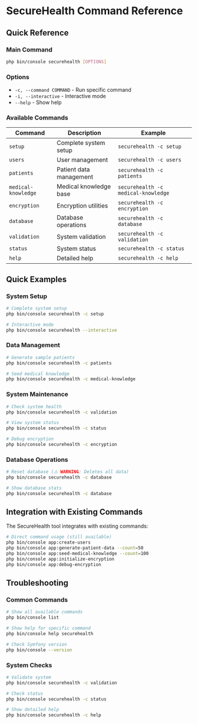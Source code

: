 # SecureHealth Command Reference

## Quick Reference

### Main Command
```bash
php bin/console securehealth [OPTIONS]
```

### Options
- `-c, --command COMMAND` - Run specific command
- `-i, --interactive` - Interactive mode
- `--help` - Show help

### Available Commands

| Command | Description | Example |
|---------|-------------|---------|
| `setup` | Complete system setup | `securehealth -c setup` |
| `users` | User management | `securehealth -c users` |
| `patients` | Patient data management | `securehealth -c patients` |
| `medical-knowledge` | Medical knowledge base | `securehealth -c medical-knowledge` |
| `encryption` | Encryption utilities | `securehealth -c encryption` |
| `database` | Database operations | `securehealth -c database` |
| `validation` | System validation | `securehealth -c validation` |
| `status` | System status | `securehealth -c status` |
| `help` | Detailed help | `securehealth -c help` |

## Quick Examples

### System Setup
```bash
# Complete system setup
php bin/console securehealth -c setup

# Interactive mode
php bin/console securehealth --interactive
```

### Data Management
```bash
# Generate sample patients
php bin/console securehealth -c patients

# Seed medical knowledge
php bin/console securehealth -c medical-knowledge
```

### System Maintenance
```bash
# Check system health
php bin/console securehealth -c validation

# View system status
php bin/console securehealth -c status

# Debug encryption
php bin/console securehealth -c encryption
```

### Database Operations
```bash
# Reset database (⚠️ WARNING: Deletes all data)
php bin/console securehealth -c database

# Show database stats
php bin/console securehealth -c database
```

## Integration with Existing Commands

The SecureHealth tool integrates with existing commands:

```bash
# Direct command usage (still available)
php bin/console app:create-users
php bin/console app:generate-patient-data --count=50
php bin/console app:seed-medical-knowledge --count=100
php bin/console app:initialize-encryption
php bin/console app:debug-encryption
```

## Troubleshooting

### Common Commands
```bash
# Show all available commands
php bin/console list

# Show help for specific command
php bin/console help securehealth

# Check Symfony version
php bin/console --version
```

### System Checks
```bash
# Validate system
php bin/console securehealth -c validation

# Check status
php bin/console securehealth -c status

# Show detailed help
php bin/console securehealth -c help
```
